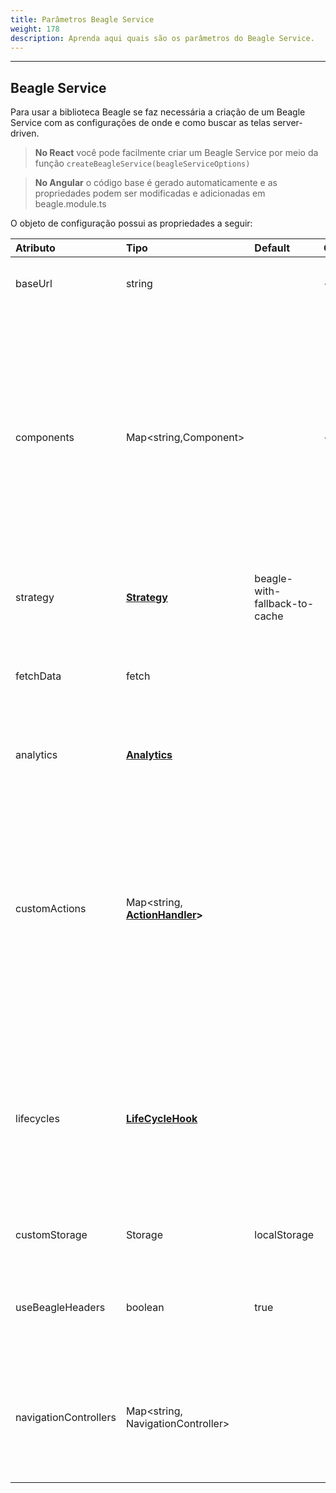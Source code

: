 ```yaml
---
title: Parâmetros Beagle Service
weight: 178
description: Aprenda aqui quais são os parâmetros do Beagle Service.
---
```


---

## Beagle Service

Para usar a biblioteca Beagle se faz necessária a criação de um Beagle Service com as configurações de onde e como buscar as telas server-driven. 

> **No React** você pode facilmente criar um Beagle Service por meio da função `createBeagleService(beagleServiceOptions)`

> **No Angular** o código base é gerado automaticamente e as propriedades podem ser modificadas e adicionadas em beagle.module.ts

O objeto de configuração possui as propriedades a seguir:

| Atributo | Tipo | Default | Obrigatório | Descrição |
| :--- | :--- | :--- | :--- | :--- |
| baseUrl | string |  |      ✓ | URL para o servidor com as telas \(JSON\) no formato Beagle |
| components | Map&lt;string,Component&gt; |  |     ✓ | Um mapa de componentes que serão renderizados através da biblioteca Beagle. Os valores são pares chave e valor onde a chave é o identificador Beagle e sempre começará por `beagle:` ou `custom:`. Já o valor será o componente ligado ao identificador |
| strategy | [**Strategy**](/pt/docs/resources/customization/beagle-for-web/cache-strategy) | beagle-with-fallback-to-cache |  | Estratégia de cache aplicada nas requisições de telas ao servidor |
| fetchData | fetch |  |  | Permite adicionar uma função customizada para fazer requisições HTTP. |
| analytics | [**Analytics**](/pt/docs/api/analytics) |  |  | Permite o uso de handlers para a captura e tagueamento de alguns eventos. |
| customActions | Map&lt;string, [**ActionHandler**](/pt/docs/resources/customization/beagle-for-web/customized-actions/)**&gt;** |  |  | Um mapa de ações customizadas que podem ser interpretadas pela biblioteca Beagle. É um mapa chave e valor onde a chave será sempre um identificador começado por `beagle:` ou `custom:` e o valor será o [**ActionHandler** ](/pt/docs/resources/customization/beagle-for-web/customized-actions#criando-um-actionhandler)ligado aquela ação. |
| lifecycles | [**LifeCycleHook**](/pt/docs/resources/customization/beagle-for-web/advanced-topics/rendering) |  |  | Um mapa global para adicionar comportamentos aos ciclos de vida dos componentes. Cada ciclo ocorre no processo de renderização das telas, antes dos componentes se tornarem HTML |
| customStorage | Storage | localStorage |  | Substitui o localStorage padrão dos browsers |
| useBeagleHeaders | boolean | true |  | Usar ou não [**headers específicos do Beagle**](/pt/docs/resources/customization/beagle-for-web/standard-headers) ao fazer as requisições de telas para o servidor |
| navigationControllers | Map&lt;string, NavigationController&gt; |  |  | Permite adicionar opções de controle de reposta visual, como mostrar ou não itens de carregamento e componentes de erro |
